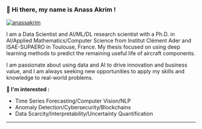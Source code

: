 
<!-- Presentation -->

### 👋 Hi there, my name is Anass Akrim !

<p align="center">

   <a   href="https://www.linkedin.com/in/anass-akrim/" target="blank"><img align="center" src="https://img.shields.io/badge/-LinkedIn-039BE5?style=for-the-badge&logo=Linkedin&logoColor=white&link=https://www.linkedin.com/in/anass-akrim/" alt="anassakrim"/></a>
</p>

I am a Data Scientist and AI/ML/DL research scientist with a Ph.D. in AI/Applied Mathematics/Computer Science from Institut Clément Ader and ISAE-SUPAERO in Toulouse, France. My thesis focused on using deep learning methods to predict the remaining useful life of aircraft components.

I am passionate about using data and AI to drive innovation and business value, and I am always seeking new opportunities to apply my skills and knowledge to real-world problems.

**🚀 I'm interested :**

- Time Series Forecasting/Computer Vision/NLP
- Anomaly Detection/Cybersecurity/Blockchains
- Data Scarcity/Interpretability/Uncertainty Quantification
---
